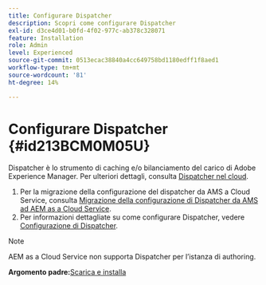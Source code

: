 ```yaml
---
title: Configurare Dispatcher
description: Scopri come configurare Dispatcher
exl-id: d3ce4d01-b0fd-4f02-977c-ab378c328071
feature: Installation
role: Admin
level: Experienced
source-git-commit: 0513ecac38840a4cc649758bd1180edff1f8aed1
workflow-type: tm+mt
source-wordcount: '81'
ht-degree: 14%

---
```


# Configurare Dispatcher {#id213BCM0M05U}

Dispatcher è lo strumento di caching e/o bilanciamento del carico di Adobe Experience Manager. Per ulteriori dettagli, consulta [Dispatcher nel cloud](https://experienceleague.adobe.com/docs/experience-manager-cloud-service/implementing/content-delivery/disp-overview.html?lang=en).

1. Per la migrazione della configurazione del dispatcher da AMS a Cloud Service, consulta [Migrazione della configurazione di Dispatcher da AMS ad AEM as a Cloud Service](https://experienceleague.adobe.com/docs/experience-manager-cloud-service/implementing/content-delivery/ams-aem.html?lang=en).
1. Per informazioni dettagliate su come configurare Dispatcher, vedere [Configurazione di Dispatcher](https://experienceleague.adobe.com/docs/experience-manager-dispatcher/using/configuring/dispatcher-configuration.html?lang=it).

>[!NOTE]
>
> AEM as a Cloud Service non supporta Dispatcher per l’istanza di authoring.

**Argomento padre:**&#x200B;[ Scarica e installa](download-install.md)
